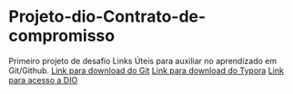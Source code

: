 # Projeto-dio-Contrato-de-compromisso
Primeiro projeto de desafio
Links Úteis para auxiliar no aprendizado em Git/Github.
[Link para download do Git](https://git-scm.com/downloads)
[Link para download do Typora](https://typora.io/)
[Link para acesso a DIO](dio.me)

